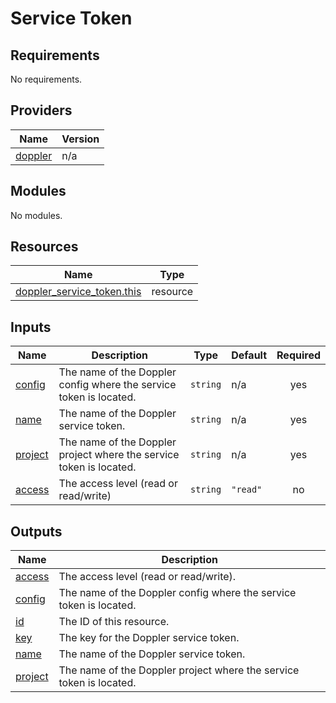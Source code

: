 # Service Token

<!-- BEGINNING OF PRE-COMMIT-TERRAFORM DOCS HOOK -->
## Requirements

No requirements.

## Providers

| Name | Version |
|------|---------|
| <a name="provider_doppler"></a> [doppler](#provider\_doppler) | n/a |

## Modules

No modules.

## Resources

| Name | Type |
|------|------|
| [doppler_service_token.this](https://registry.terraform.io/providers/hashicorp/doppler/latest/docs/resources/service_token) | resource |

## Inputs

| Name | Description | Type | Default | Required |
|------|-------------|------|---------|:--------:|
| <a name="input_config"></a> [config](#input\_config) | The name of the Doppler config where the service token is located. | `string` | n/a | yes |
| <a name="input_name"></a> [name](#input\_name) | The name of the Doppler service token. | `string` | n/a | yes |
| <a name="input_project"></a> [project](#input\_project) | The name of the Doppler project where the service token is located. | `string` | n/a | yes |
| <a name="input_access"></a> [access](#input\_access) | The access level (read or read/write) | `string` | `"read"` | no |

## Outputs

| Name | Description |
|------|-------------|
| <a name="output_access"></a> [access](#output\_access) | The access level (read or read/write). |
| <a name="output_config"></a> [config](#output\_config) | The name of the Doppler config where the service token is located. |
| <a name="output_id"></a> [id](#output\_id) | The ID of this resource. |
| <a name="output_key"></a> [key](#output\_key) | The key for the Doppler service token. |
| <a name="output_name"></a> [name](#output\_name) | The name of the Doppler service token. |
| <a name="output_project"></a> [project](#output\_project) | The name of the Doppler project where the service token is located. |
<!-- END OF PRE-COMMIT-TERRAFORM DOCS HOOK -->
